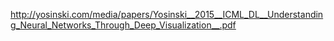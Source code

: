 http://yosinski.com/media/papers/Yosinski__2015__ICML_DL__Understanding_Neural_Networks_Through_Deep_Visualization__.pdf
